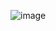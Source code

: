 ![image](https://github.com/TuannyThomazelli/TuannyThomazelli/assets/159180638/f5784a1e-f308-4af6-9a89-7eaa4454ad31)


